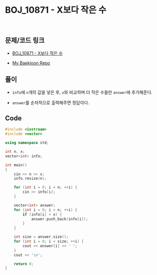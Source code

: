 # BOJ_10871 - X보다 작은 수

&nbsp;

## 문제/코드 링크

- [BOJ_10871 - X보다 작은 수](https://www.acmicpc.net/problem/10871)

- [My Baekjoon Repo](https://github.com/Meantint/Baekjoon)

## 풀이

- `info`에 `n`개의 값을 넣은 후, `x`와 비교하며 더 작은 수들만 `answer`에 추가해준다.

- `answer`를 순차적으로 출력해주면 정답이다.

## Code

```cpp
#include <iostream>
#include <vector>

using namespace std;

int n, x;
vector<int> info;

int main()
{
    cin >> n >> x;
    info.resize(n);

    for (int i = 0; i < n; ++i) {
        cin >> info[i];
    }

    vector<int> answer;
    for (int i = 0; i < n; ++i) {
        if (info[i] < x) {
            answer.push_back(info[i]);
        }
    }

    int size = answer.size();
    for (int i = 0; i < size; ++i) {
        cout << answer[i] << ' ';
    }
    cout << '\n';

    return 0;
}
```
